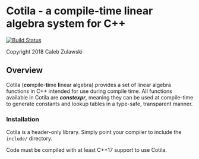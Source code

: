 # Cotila - a compile-time linear algebra system for C++

[![Build Status](https://travis-ci.org/calebzulawski/cotila.svg?branch=master)](https://travis-ci.org/calebzulawski/cotila)

Copyright 2018 Caleb Zulawski

## Overview

Cotila (**co**mpile-**ti**me **l**inear **a**lgebra) provides a set of linear algebra functions in C++ intended for use during compile time. 
All functions available in Cotila are ***constexpr***, meaning they can be used at compile-time to generate constants and lookup tables in a type-safe, transparent manner.

### Installation

Cotila is a header-only library.  Simply point your compiler to include the `include/` directory.

Code must be compiled with at least C++17 support to use Cotila.
